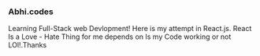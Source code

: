### Abhi.codes
Learning Full-Stack web Devlopment! Here is my attempt in React.js.
React Is a Love - Hate Thing for me depends on Is my Code working or not LOl!.Thanks 